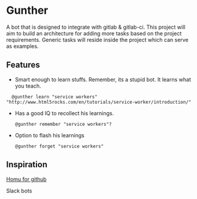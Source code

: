 # Gunther

A bot that is designed to integrate with gitlab & gitlab-ci. This project will aim to build an architecture for adding more tasks based on the project requirements. Generic tasks will reside inside the project which can serve as examples.

## Features

-  Smart enough to learn stuffs. Remember, its a stupid bot. It learns what you teach.

  ```
    @gunther learn "service workers" "http://www.html5rocks.com/en/tutorials/service-worker/introduction/"
  ```

- Has a good IQ to recollect his learnings.

  ```
  @gunther remember "service workers"?
  ```

- Option to flash his learnings

  ```
  @gunther forget "service workers"
  ```


## Inspiration

[Homu for github](!https://github.com/barosl/homu)

Slack bots
